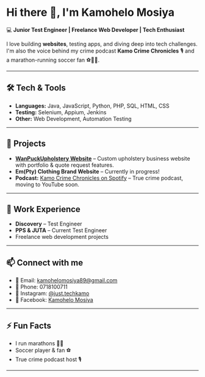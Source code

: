 # Hi there 👋, I'm Kamohelo Mosiya

💻 **Junior Test Engineer | Freelance Web Developer | Tech Enthusiast**  

I love building **websites**, testing apps, and diving deep into tech challenges. I'm also the voice behind my crime podcast **Kamo Crime Chronicles** 🎙️ and a marathon-running soccer fan ⚽🏃‍♀️.  

---

## 🛠️ Tech & Tools

- **Languages:** Java, JavaScript, Python, PHP, SQL, HTML, CSS  
- **Testing:** Selenium, Appium, Jenkins  
- **Other:** Web Development, Automation Testing  

---

## 🌟 Projects

- [**WanPuckUpholstery Website**](https://github.com/yourgithubrepo) – Custom upholstery business website with portfolio & quote request features.  
- **Em(Pty) Clothing Brand Website** – Currently in progress!  
- **Podcast:** [Kamo Crime Chronicles on Spotify](https://open.spotify.com/) – True crime podcast, moving to YouTube soon.  

---

## 💼 Work Experience

- **Discovery** – Test Engineer  
- **PPS & JUTA** – Current Test Engineer  
- Freelance web development projects  

---

## 📫 Connect with me

- 📧 Email: kamohelomosiya89@gmail.com  
- 📱 Phone: 0718100711  
- 📸 Instagram: [@just.techkamo](https://instagram.com/just.techkamo)  
- 📘 Facebook: [Kamohelo Mosiya](https://facebook.com/KamoheloMosiya)  

---

## ⚡ Fun Facts

- I run marathons 🏃‍♀️  
- Soccer player & fan ⚽  
- True crime podcast host 🎙️  

---
